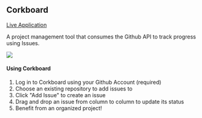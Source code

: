 ## Corkboard

[Live Application](http://corkboard-patwey.herokuapp.com/)

A project management tool that consumes the Github API to track progress using Issues.

![](http://recordit.co/d6NtUKcULT)

#### Using Corkboard

1. Log in to Corkboard using your Github Account (required)
2. Choose an existing repository to add issues to
3. Click "Add Issue" to create an issue
4. Drag and drop an issue from column to column to update its status
5. Benefit from an organized project!
